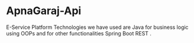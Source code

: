 # ApnaGaraj-Api
E-Service Platform Technologies we have used are Java for business logic using OOPs and for other functionalities Spring Boot REST . 
